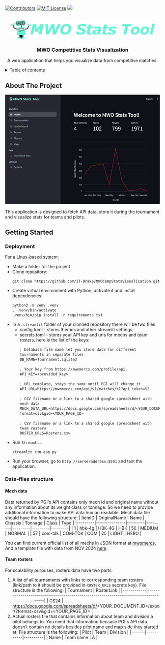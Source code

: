 <!-- PROJECT SHIELDS -->
[![Contributors][contributors-shield]][contributors-url]
[![MIT License][license-shield]][license-url]
[![][version-shield]][version-url]

<!-- PROJECT NAME -->
<br/>
<div align="center">
    <a href="https://github.com/iT-Drake/MWOCompStatsVisualization">
        <img src="img/Logo.png" alt="Logo" width="480" height="60">
    </a>
    <h3 align="center">MWO Competitive Stats Visualization</h3>
    <p align="center">
        A web application that helps you visualize data from competitive matches.
    </p>
</div>

<details>
  <summary>Table of contents</summary>

- [About The Project](#about-the-project)
- [Getting Started](#getting-started)
  - [Deployment](#deployment)
  - [Data-files structure](#data-files-structure)
    - [Mech data](#mech-data)
    - [Team rosters](#team-rosters)

</details>

<!-- ABOUT THE PROJECT -->
## About The Project

![Application](img/Application.png)

This application is designed to fetch API data, store it during the tournament and visualize stats for teams and pilots.

<!-- GETTING STARTED -->
## Getting Started

### Deployment

For a Linux-based system:
- Make a folder for the project
- Clone repository:
  ```shell
  git clone https://github.com/iT-Drake/MWOCompStatsVisualization.git
  ```
- Create virtual environment with Python, activate it and install dependencies:
  ```shell
  python3 -m venv .venv
  . .venv/bin/activate
  .venv/bin/pip install -r requirements.txt
  ```
- In a `.streamlit` folder of your clonned repository there will be two files:
  - config.toml - stores themes and other streamlit settings;
  - secrets.toml - stores your API key and urls for mechs and team rosters, here is the list of the keys:
    ```
    ; Database file name let you store data for different tournaments in separate files
    DB_NAME=Tournament.sqlite3

    ; Your key from https://mwomercs.com/profile/api
    API_KEY=<provided_key>

    ; URL template, stays the same until PGI will change it
    API_URL=https://mwomercs.com/api/v1/matches/%1?api_token=%2

    ; CSV filename or a link to a shared google spreadsheet with mech data
    MECH_DATA_URL=https://docs.google.com/spreadsheets/d/<YOUR_DOCUMENT_ID>/export?format=csv&gid=<YOUR_PAGE_ID>

    ; CSV filename or a link to a shared google spreadsheet with team rosters
    ROSTER_URLS=Rosters.csv
    ```
- Run `Streamlit`:
  ```shell
  streamlit run app.py
  ```
- Run your browser, go to `http://serveraddress:8501` and test the application.

### Data-files structure

#### Mech data

Data returned by PGI's API contains only mech id and original name without any information about its weight class or tonnage. So we need to provide additional information to make API data human readable. Mech data file should have the following structure:
| ItemID  | OriginalName  | Name    | Chassis | Tonnage | Class   | Type    |
|---------|---------------|---------|---------|---------|---------|---------|
| 1       | hbk-4g        | HBK-4G  | HBK     | 50      | MEDIUM  | NORMAL  |
| 57      | com-tdk       | COM-TDK | COM     | 25      | LIGHT   | HERO    |

You can find current official list of all mechs in JSON format at [mwomercs](https://static.mwomercs.com/api/mechs/list/dict.json).
And a template file with data from NOV 2024 [here](data/mechdata.csv).

#### Team rosters

For scalability purpuses, rosters data have two parts:
1. A list of all tournaments with links to corresponding team rosters (link/path to it should be provided in `ROSTER_URLS` secrets key). File structure is the following:
  | Tournament | RosterLink                                                                                     |
  |------------|------------------------------------------------------------------------------------------------|
  | CS24       | https://docs.google.com/spreadsheets/d/<YOUR_DOCUMENT_ID>/export?format=csv&gid=<YOUR_PAGE_ID> |
2. Actual rosters file that contains information about team and division a pilot belongs to. You need that information because PGI's API data doesn't contain no details besides pilot name and map side they started at. File structure is the following:
  | Pilot | Team      | Division |
  |-------|-----------|----------|
  | Name  | Team name | A        |

<!-- MARKDOWN LINKS & IMAGES -->
[contributors-shield]: https://img.shields.io/github/contributors/iT-Drake/MWOCompStatsVisualization.svg?style=for-the-badge
[contributors-url]: https://github.com/iT-Drake/MWOCompStatsVisualization/graphs/contributors

[license-shield]: https://img.shields.io/github/license/iT-Drake/MWOCompStatsVisualization.svg?style=for-the-badge
[license-url]: https://github.com/iT-Drake/MWOCompStatsVisualization/blob/main/LICENSE

[version-shield]: https://img.shields.io/badge/Version-0.2-blue?style=for-the-badge
[version-url]: https://github.com/iT-Drake/MWOCompStatsVisualization
